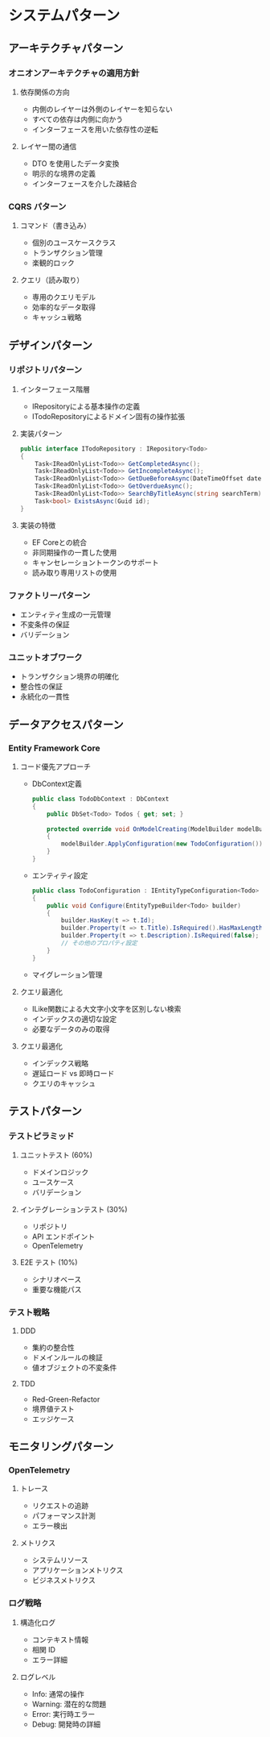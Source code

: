 # システムパターン

## アーキテクチャパターン

### オニオンアーキテクチャの適用方針

1. 依存関係の方向

   - 内側のレイヤーは外側のレイヤーを知らない
   - すべての依存は内側に向かう
   - インターフェースを用いた依存性の逆転

2. レイヤー間の通信
   - DTO を使用したデータ変換
   - 明示的な境界の定義
   - インターフェースを介した疎結合

### CQRS パターン

1. コマンド（書き込み）

   - 個別のユースケースクラス
   - トランザクション管理
   - 楽観的ロック

2. クエリ（読み取り）
   - 専用のクエリモデル
   - 効率的なデータ取得
   - キャッシュ戦略

## デザインパターン

### リポジトリパターン

1. インターフェース階層
   - IRepository<T>による基本操作の定義
   - ITodoRepositoryによるドメイン固有の操作拡張

2. 実装パターン
   ```csharp
   public interface ITodoRepository : IRepository<Todo>
   {
       Task<IReadOnlyList<Todo>> GetCompletedAsync();
       Task<IReadOnlyList<Todo>> GetIncompleteAsync();
       Task<IReadOnlyList<Todo>> GetDueBeforeAsync(DateTimeOffset date);
       Task<IReadOnlyList<Todo>> GetOverdueAsync();
       Task<IReadOnlyList<Todo>> SearchByTitleAsync(string searchTerm);
       Task<bool> ExistsAsync(Guid id);
   }
   ```

3. 実装の特徴
   - EF Coreとの統合
   - 非同期操作の一貫した使用
   - キャンセレーショントークンのサポート
   - 読み取り専用リストの使用

### ファクトリーパターン

- エンティティ生成の一元管理
- 不変条件の保証
- バリデーション

### ユニットオブワーク

- トランザクション境界の明確化
- 整合性の保証
- 永続化の一貫性

## データアクセスパターン

### Entity Framework Core

1. コード優先アプローチ
   - DbContext定義
     ```csharp
     public class TodoDbContext : DbContext
     {
         public DbSet<Todo> Todos { get; set; }
         
         protected override void OnModelCreating(ModelBuilder modelBuilder)
         {
             modelBuilder.ApplyConfiguration(new TodoConfiguration());
         }
     }
     ```
   - エンティティ設定
     ```csharp
     public class TodoConfiguration : IEntityTypeConfiguration<Todo>
     {
         public void Configure(EntityTypeBuilder<Todo> builder)
         {
             builder.HasKey(t => t.Id);
             builder.Property(t => t.Title).IsRequired().HasMaxLength(255);
             builder.Property(t => t.Description).IsRequired(false);
             // その他のプロパティ設定
         }
     }
     ```
   - マイグレーション管理

2. クエリ最適化
   - ILike関数による大文字小文字を区別しない検索
   - インデックスの適切な設定
   - 必要なデータのみの取得

2. クエリ最適化
   - インデックス戦略
   - 遅延ロード vs 即時ロード
   - クエリのキャッシュ

## テストパターン

### テストピラミッド

1. ユニットテスト (60%)

   - ドメインロジック
   - ユースケース
   - バリデーション

2. インテグレーションテスト (30%)

   - リポジトリ
   - API エンドポイント
   - OpenTelemetry

3. E2E テスト (10%)
   - シナリオベース
   - 重要な機能パス

### テスト戦略

1. DDD

   - 集約の整合性
   - ドメインルールの検証
   - 値オブジェクトの不変条件

2. TDD
   - Red-Green-Refactor
   - 境界値テスト
   - エッジケース

## モニタリングパターン

### OpenTelemetry

1. トレース

   - リクエストの追跡
   - パフォーマンス計測
   - エラー検出

2. メトリクス
   - システムリソース
   - アプリケーションメトリクス
   - ビジネスメトリクス

### ログ戦略

1. 構造化ログ

   - コンテキスト情報
   - 相関 ID
   - エラー詳細

2. ログレベル
   - Info: 通常の操作
   - Warning: 潜在的な問題
   - Error: 実行時エラー
   - Debug: 開発時の詳細

